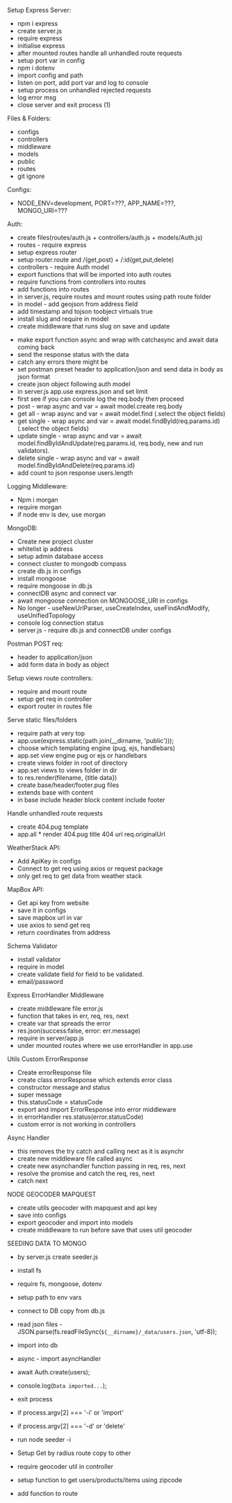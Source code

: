 Setup Express Server:
* npm i express
* create server.js
* require express
* initialise express
* after mounted routes handle all unhandled route requests
* setup port var in config
* npm i dotenv
* import config and path
* listen on port, add port var and log to console
* setup process on unhandled rejected requests
* log error msg
* close server and exit process (1)

Files & Folders:
* configs
* controllers
* middleware
* models
* public
* routes
* git ignore

Configs:
* NODE_ENV=development, PORT=???, APP_NAME=???, MONGO_URI=???

Auth:
* create files(routes/auth.js + controllers/auth.js + models/Auth.js)
* routes - require express
* setup express router
* setup router.route and /(get,post) + /:id(get,put,delete)
* controllers - require Auth model
* export functions that will be imported into auth routes
* require functions from controllers into routes
* add functions into routes
* in server.js, require routes and mount routes using path route folder
* in model - add geojson from address field
* add timestamp and tojson toobject virtuals true
* install slug and require in model
* create middleware that runs slug on save and update
<!-- --- CRUD --- -->
* make export function async and wrap with catchasync and await data coming back
* send the response status with the data
* catch any errors there might be
* set postman preset header to application/json and send data in body as json format
* create json object following auth model
* in server.js app.use express.json and set limit
* first see if you can console log the req.body then proceed
* post - wrap async and var = await model.create req.body
* get all - wrap async and var = await model.find (.select the object fields)
* get single - wrap async and var = await model.findById(req.params.id) (.select the object fields)
* update single - wrap async and var = await model.findByIdAndUpdate(req.params.id, req.body, new and run validators).
* delete single - wrap async and var = await model.findByIdAndDelete(req.params.id)
* add count to json response users.length

Logging Middleware:
* Npm i morgan
* require morgan
* if node env is dev, use morgan

MongoDB:
* Create new project cluster
* whitelist ip address
* setup admin database access
* connect cluster to mongodb compass
* create db.js in configs
* install mongoose
* require mongoose in db.js
* connectDB async and connect var
* await mongoose connection on MONGOOSE_URI in configs
* No longer - useNewUrlParser, useCreateIndex, useFindAndModify, useUnifiedTopology
* console log connection status
* server.js - require db.js and connectDB under configs

Postman POST req:
* header to application/json
* add form data in body as object

Setup views route controllers:
* require and mount route
* setup get req in controller 
* export router in routes file

Serve static files/folders
* require path at very top
* app.use(express.static(path.join(__dirname, 'public')));
* choose which templating engine (pug, ejs, handlebars)
* app.set view engine pug or ejs or handlebars
* create views folder in root of directory
* app.set views to views folder in dir
* to res.render(filename, {title data})
* create base/header/footer.pug files
* extends base with content
* in base include header block content include footer

Handle unhandled route requests
* create 404.pug template
* app.all * render 404.pug title 404 url req.originalUrl

WeatherStack API: 
* Add ApiKey in configs
* Connect to get req using axios or request package
* only get req to get data from weather stack

MapBox API:
* Get api key from website
* save it in configs
* save mapbox url in var
* use axios to send get req
* return coordinates from address
<!-- Combine MapBox coordinates into Weatherstack for weather data -->

Schema Validator
* install validator
* require in model
* create validate field for field to be validated.
* email/password

Express ErrorHandler Middleware
* create middleware file error.js
* function that takes in err, req, res, next
* create var that spreads the error
* res.json(success:false, error: err.message)
* require in server/app.js
* under mounted routes where we use errorHandler in app.use

Utils
Custom ErrorResponse
* Create errorResponse file
* create class errorResponse which extends error class
* constructor message and status
* super message
* this.statusCode = statusCode
* export and import ErrorResponse into error middleware
* in errorHandler res.status(error.statusCode)
* custom error is not working in controllers

Async Handler
* this removes the try catch and calling next as it is asynchr
* create new middleware file called async
* create new asynchandler function passing in req, res, next
* resolve the promise and catch the req, res, next
* catch next

NODE GEOCODER MAPQUEST
* create utils geocoder with mapquest and api key
* save into configs
* export geocoder and import into models
* create middleware to run before save that uses util geocoder

SEEDING DATA TO MONGO
* by server.js create seeder.js
* install fs
* require fs, mongoose, dotenv
* setup path to env vars
* connect to DB copy from db.js
* read json files - JSON.parse(fs.readFileSync(`${__dirname}/_data/users.json`, 'utf-8));
* import into db
* async - import asyncHandler
* await Auth.create(users);
* console.log(`Data imported...`);
* exit process
* if process.argv[2] === '-i' or 'import'
* if process.argv[2] === '-d' or 'delete'
* run node seeder -i

* Setup Get by radius route copy to other
* require geocoder util in controller
* setup function to get users/products/items using zipcode
* add function to route

